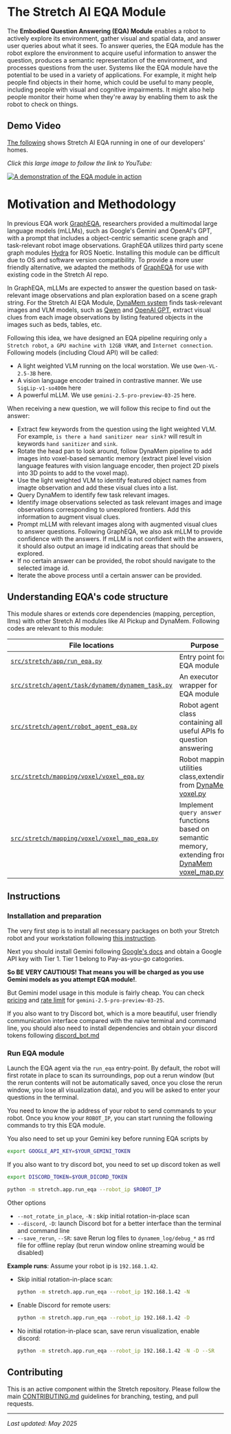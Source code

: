 # The Stretch AI EQA Module

The **Embodied Question Answering (EQA) Module** enables a robot to actively explore its environment, gather visual and spatial data, and answer user queries about what it sees. To answer queries, the EQA module has the robot explore the environment to acquire useful information to answer the question, produces a semantic representation of the environment, and processes questions from the user. Systems like the EQA module have the potential to be used in a variety of applications. For example, it might help people find objects in their home, which could be useful to many people, including people with visual and cognitive impairments. It might also help people monitor their home when they're away by enabling them to ask the robot to check on things.

## Demo Video

[The following](https://www.youtube.com/watch?v=iZDlwcrf7ck) shows Stretch AI EQA running in one of our developers' homes.

_Click this large image to follow the link to YouTube:_

[![A demonstration of the EQA module in action](images/eqa.png)](https://www.youtube.com/watch?v=iZDlwcrf7ck)

# Motivation and Methodology

In previous EQA work [GraphEQA](https://arxiv.org/abs/2412.14480), researchers provided a multimodal large language models (mLLMs), such as Google's Gemini and OpenAI's GPT, with a prompt that includes a object-centric semantic scene graph and task-relevant robot image observations. GraphEQA utilizes third party scene graph modules [Hydra](https://arxiv.org/abs/2201.13360) for ROS Noetic. Installing this module can be difficult due to OS and software version compatibility. To provide a more user friendly alternative, we adapted the methods of [GraphEQA](https://arxiv.org/abs/2412.14480) for use with existing code in the Stretch AI repo.

In GraphEQA, mLLMs are expected to answer the question based on task-relevant image observations and plan exploration based on a scene graph string. For the Stretch AI EQA Module, [DynaMem system](dynamem.md) finds task-relevant images and VLM models, such as [Qwen](../src/stretch/llms/qwen_client.py) and [OpenAI GPT](../src/stretch/llms/openai_client.py), extract visual clues from each image observations by listing featured objects in the images such as beds, tables, etc. 

Following this idea, we have designed an EQA pipeline requiring only `a Stretch robot`, `a GPU machine with 12GB VRAM`, and `Internet connection`. Following models (including Cloud API) will be called:
- A light weighted VLM running on the local worstation. We use `Qwen-VL-2.5-3B` here.
- A vision language encoder trained in contrastive manner. We use `SigLip-v1-so400m` here
- A powerful mLLM. We use `gemini-2.5-pro-preview-03-25` here.

When receiving a new question, we will follow this recipe to find out the answer:
- Extract few keywords from the question using the light weighted VLM. For example, `is there a hand sanitizer near sink?` will result in keywords `hand sanitizer` and `sink`.
- Rotate the head pan to look around, follow DynaMem pipeline to add images into voxel-based semantic memory (extract pixel level vision language features with vision language encoder, then project 2D pixels into 3D points to add to the voxel map).
- Use the light weighted VLM to identify featured object names from imagte observation and add these visual clues into a list.
- Query DynaMem to identify few task relevant images.
- Identify image observations selected as task relevant images and image observations corresponding to unexplored frontiers. Add this information to augment visual clues.
- Prompt mLLM with relevant images along with augmented visual clues to answer questions. Following GraphEQA, we also ask mLLM to provide confidence with the answers. If mLLM is not confident with the answers, it should also output an image id indicating areas that should be explored. 
- If no certain answer can be provided, the robot should navigate to the selected image id.
- Iterate the above process until a certain answer can be provided.


## Understanding EQA's code structure

This module shares or extends core dependencies (mapping, perception, llms) with other Stretch AI modules like AI Pickup and DynaMem. Following codes are relevant to this module: 

| File locations                  | Purpose                                                     |
| ----------------------- | ---------------------------------------------------------------- |
| [`src/stretch/app/run_eqa.py`](../src/stretch/app/run_eqa.py)       |       Entry point for EQA module                       |
| [`src/stretch/agent/task/dynamem/dynamem_task.py`](../src/stretch/agent/task/dynamem/dynamem_task.py?plain=1#L409)  | An executor wrapper for EQA module |
| [`src/stretch/agent/robot_agent_eqa.py`](../src/stretch/agent/robot_agent_eqa.py)             | Robot agent class containing all useful APIs for question answering  |
| [`src/stretch/mapping/voxel/voxel_eqa.py`](../src/stretch/mapping/voxel/voxel_eqa.py)         | Robot mapping utilities class,extending from [DynaMem voxel.py](../src/stretch/mapping/voxel/voxel_dynamem.py)            |
| [`src/stretch/mapping/voxel/voxel_map_eqa.py`](../src/stretch/mapping/voxel/voxel_map_eqa.py)         | Implement `query answer` functions based on semantic memory,  extending from [DynaMem voxel_map.py](../src/stretch/mapping/voxel/voxel_map_dynamem.py) |

## Instructions

### Installation and preparation

The very first step is to install all necessary packages on both your Stretch robot and your workstation following [this instruction](./install_details.md). 

Next you should install Gemini following [Google's docs](https://ai.google.dev/gemini-api/docs/quickstart?lang=python) and obtain a Google API key with Tier 1. Tier 1 belong to Pay-as-you-go catogories. 

**So BE VERY CAUTIOUS! That means you will be charged as you use Gemini models as you attempt EQA module!**.  

But Gemini model usage in this module is fairly cheap. You can check [pricing](https://ai.google.dev/gemini-api/docs/pricing) and [rate limit](https://ai.google.dev/gemini-api/docs/rate-limits) for `gemini-2.5-pro-preview-03-25`.

If you also want to try Discord bot, which is a more beautiful, user friendly communication interface compared with the naive terminal and command line, you should also need to install dependencies and obtain your discord tokens following [discord_bot.md](./discord_bot.md)

### Run EQA module

Launch the EQA agent via the `run_eqa` entry-point. By default, the robot will first rotate in place to scan its surroundings, pop out a rerun window (but the rerun contents will not be automatically saved, once you close the rerun window, you lose all visualization data), and you will be asked to enter your questions in the terminal.

You need to know the ip address of your robot to send commands to your robot. Once you know your `ROBOT_IP`, you can start running the following commands to try this EQA module. 

You also need to set up your Gemini key before running EQA scripts by

```bash
export GOOGLE_API_KEY=$YOUR_GEMINI_TOKEN
```

If you also want to try discord bot, you need to set up discord token as well

```bash
export DISCORD_TOKEN=$YOUR_DICORD_TOKEN
```

```bash
python -m stretch.app.run_eqa --robot_ip $ROBOT_IP
```

Other options

- `--not_rotate_in_place`, `-N` : skip initial rotation-in-place scan
- `--discord`, `-D`: launch Discord bot for a better interface than the terminal and command line
- `--save_rerun`, `--SR`: save Rerun log files to `dynamem_log/debug_*` as rrd file for offline replay (but rerun window online streaming would be disabled)

**Example runs**:
Assume your robot ip is `192.168.1.42`.
* Skip initial rotation-in-place scan:

  ```bash
  python -m stretch.app.run_eqa --robot_ip 192.168.1.42 -N
  ```
* Enable Discord for remote users:

  ```bash
  python -m stretch.app.run_eqa --robot_ip 192.168.1.42 -D
  ```
* No initial rotation-in-place scan, save rerun visualization, enable discord:

  ```bash
  python -m stretch.app.run_eqa --robot_ip 192.168.1.42 -N -D --SR
  ```


## Contributing

This is an active component within the Stretch repository. Please follow the main [CONTRIBUTING.md](./CONTRIBUTING.md) guidelines for branching, testing, and pull requests.

---

*Last updated: May 2025*
